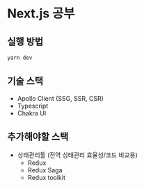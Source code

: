 # Next.js 공부

## 실행 방법

```cmd
yarn dev
```

## 기술 스택

- Apollo Client (SSG, SSR, CSR)
- Typescript
- Chakra UI

## 추가해야할 스택

- 상태관리툴 (전역 상태관리 효율성/코드 비교용)
  - Redux
  - Redux Saga
  - Redux toolkit
